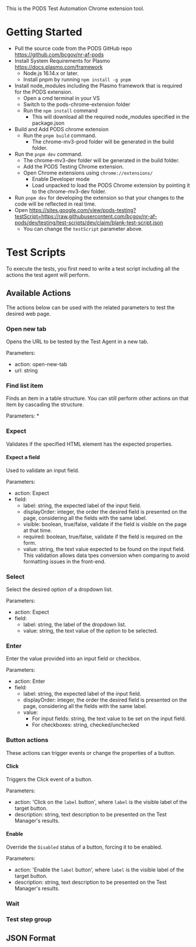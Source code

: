 This is the PODS Test Automation Chrome extension tool.

# Getting Started
* Pull the source code from the PODS GitHub repo <https://github.com/bcgov/nr-af-pods>
* Install System Requirements for Plasmo <https://docs.plasmo.com/framework>
  * Node.js 16.14.x or later.
  * Install pnpm by running `npm install -g pnpm`
* Install node_modules including the Plasmo framework that is required for the PODS extension.
  * Open a cmd terminal in your VS
  * Switch to the pods-chrome-extension folder
  * Run the `npm install` command
    * This will download all the required node_modules specified in the package.json
* Build and Add PODS chrome extension
  * Run the `pnpm build` command.
     * The chrome-mv3-prod folder will be generated in the build folder.
* Run the `pnpm dev` command.
   * The chrome-mv3-dev folder will be generated in the build folder.
  * Add the PODS Testing Chrome extension.
   * Open Chrome extensions using `chrome://extensions/`
     * Enable Developer mode
     * Load unpacked to load the PODS Chrome extension by pointing it to the chrome-mv3-dev folder.
 * Run `pnpm dev` for developing the extension so that your changes to the code will be reflected in real time.
 * Open https://sites.google.com/view/pods-testing?testScript=https://raw.githubusercontent.com/bcgov/nr-af-pods/dev/testing/test-scripts/dev/claim/blank-test-script.json 
   * You can change the `testScript` parameter above.

# Test Scripts
To execute the tests, you first need to write a test script including all the actions the test agent will perform. 

## Available Actions
The actions below can be used with the related parameters to test the desired web page.

### Open new tab
Opens the URL to be tested by the Test Agent in a new tab.

Parameters:
* action: open-new-tab
* url: string

### Find list item
Finds an item in a table structure. You can still perform other actions on that item by cascading the structure.

Parameters:
* 

### Expect
Validates if the specified HTML element has the expected properties.

#### Expect a field
Used to validate an input field.

Parameters:
* action: Expect
* field:
  * label: string, the expected label of the input field.
  * displayOrder: integer, the order the desired field is presented on the page, considering all the fields with the same label.
  * visible: boolean, true/false, validate if the field is visible on the page at that time.
  * required: boolean, true/false, validate if the field is required on the form.
  * value: string, the text value expected to be found on the input field. This validation allows data tpes conversion when comparing to avoid formatting issues in the front-end.

### Select
Select the desired option of a dropdown list.

Parameters:
* action: Expect
* field:
  * label: string, the label of the dropdown list.
  * value: string, the text value of the option to be selected.

### Enter
Enter the value provided into an input field or checkbox.

Parameters:
* action: Enter
* field:
  * label: string, the expected label of the input field.
  * displayOrder: integer, the order the desired field is presented on the page, considering all the fields with the same label.
  * value: 
    * For input fields: string, the text value to be set on the input field.
    * For checkboxes: string, checked/unchecked

### Button actions
These actions can trigger events or change the properties of a button.

#### Click
Triggers the Click event of a button.

Parameters:
* action: 'Click on the `label` button', where `label` is the visible label of the target button.
* description: string, text description to be presented on the Test Manager's results.

#### Enable
Override the `Disabled` status of a button, forcing it to be enabled.

Parameters:
* action: 'Enable the `label` button', where `label` is the visible label of the target button.
* description: string, text description to be presented on the Test Manager's results.

### Wait

### Test step group

## JSON Format